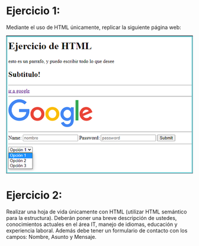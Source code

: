 # Ejercicio 1:
Mediante el uso de HTML únicamente, replicar la siguiente página web:

![html-google](image.png)

# Ejercicio 2:

Realizar una hoja de vida únicamente con HTML (utilizar HTML semántico para la estructura). Deberán poner una breve descripción de ustedes, conocimientos actuales en el área IT, manejo de idiomas, educación y experiencia laboral. Además debe tener un formulario de contacto con los campos: Nombre, Asunto y Mensaje.